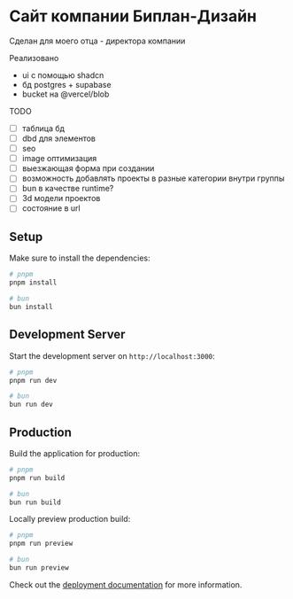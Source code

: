 # Сайт компании Биплан-Дизайн

Сделан для моего отца - директора компании

Реализовано
- ui с помощью shadcn
- бд postgres + supabase
- bucket на @vercel/blob

TODO
- [ ] таблица бд
- [ ] dbd для элементов
- [ ] seo
- [ ] image оптимизация
- [ ] выезжающая форма при создании
- [ ] возможность добавлять проекты в разные категории внутри группы
- [ ] bun в качестве runtime?
- [ ] 3d модели проектов
- [ ] состояние в url

## Setup

Make sure to install the dependencies:

```bash
# pnpm
pnpm install

# bun
bun install
```

## Development Server

Start the development server on `http://localhost:3000`:

```bash
# pnpm
pnpm run dev

# bun
bun run dev
```

## Production

Build the application for production:

```bash
# pnpm
pnpm run build

# bun
bun run build
```

Locally preview production build:

```bash
# pnpm
pnpm run preview

# bun
bun run preview
```

Check out the [deployment documentation](https://nuxt.com/docs/getting-started/deployment) for more information.
